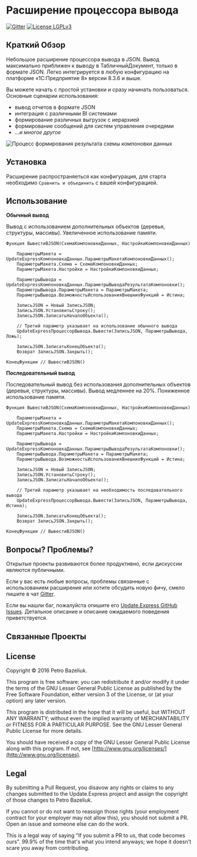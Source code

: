 Расширение процессора вывода 
=========

[![Gitter](https://badges.gitter.im/UpdateExpress/OutputProcessorExtension.svg)](https://gitter.im/UpdateExpress/OutputProcessorExtension?utm_source=badge&utm_medium=badge&utm_campaign=pr-badge) [![License LGPLv3](https://img.shields.io/badge/license-LGPLv3-green.svg)](http://www.gnu.org/licenses/lgpl-3.0.html)

## Краткий Обзор

Небольшое расширение процессора вывода в JSON. Вывод максимально приближен к выводу в ТабличныйДокумент, только в формате JSON. Легко интегрируется в любую конфигурацию на платформе «1С:Предприятие 8» версии 8.3.6 и выше.

Вы можете начать с простой установки и сразу начинать пользоваться. Основные сценарии использования: 

- вывод отчетов в формате JSON
- интеграция с различными BI системами
- формирование различных выгрузок с иерархией
- формирование сообщений для систем управления очередями
- *...и многое другое*

![Процесс формирования результата схемы компоновки данных](https://pbazeliuk.files.wordpress.com/2016/11/11.png)

Установка
-------------

Расширение распространяеться как конфигурация, для старта необходимо ```Cравнить и объединить``` с вашей конфигурацией. 


Использование
------

**Обычный вывод**

Вывод с использованием дополнительных объектов (деревья, структуры, массивы). Увеличенное использование памяти.

```1C-Enterprise
Функция ВывестиВJSON(СхемаКомпоновкиДанных, НастройкиКомпоновкиДанных)
    
    ПараметрыМакета = UpdateExpressКомпоновкаДанных.ПараметрыМакетаКомпоновкиДанных();
    ПараметрыМакета.Схема = СхемаКомпоновкиДанных;
    ПараметрыМакета.Настройки = НастройкиКомпоновкиДанных;
	
    ПараметрыВывода = UpdateExpressКомпоновкаДанных.ПараметрыВыводаРезультатаКомпоновки();
    ПараметрыВывода.ПараметрыМакета = ПараметрыМакета;
    ПараметрыВывода.ВозможностьИспользованияВнешнихФункций = Истина;

    ЗаписьJSON = Новый ЗаписьJSON;
    ЗаписьJSON.УстановитьСтроку();
    ЗаписьJSON.ЗаписатьНачалоОбъекта();
	
    // Третий параметр указывает на использование обычного вывода
    UpdateExpressПроцессорВывода.Вывести(ЗаписьJSON, ПараметрыВывода, Ложь);
	
    ЗаписьJSON.ЗаписатьКонецОбъекта();
    Возврат ЗаписьJSON.Закрыть();
    
КонецФункции // ВывестиВJSON()    
```

**Последовательный вывод**

Последовательный вывод без использования дополнительных объектов (деревья, структуры, массивы). Вывод медленнее на 20%. Пониженное использование памяти.

```1C-Enterprise
Функция ВывестиВJSON(СхемаКомпоновкиДанных, НастройкиКомпоновкиДанных)
    
    ПараметрыМакета = UpdateExpressКомпоновкаДанных.ПараметрыМакетаКомпоновкиДанных();
    ПараметрыМакета.Схема = СхемаКомпоновкиДанных;
    ПараметрыМакета.Настройки = НастройкиКомпоновкиДанных;
	
    ПараметрыВывода = UpdateExpressКомпоновкаДанных.ПараметрыВыводаРезультатаКомпоновки();
    ПараметрыВывода.ПараметрыМакета = ПараметрыМакета;
    ПараметрыВывода.ВозможностьИспользованияВнешнихФункций = Истина;

    ЗаписьJSON = Новый ЗаписьJSON;
    ЗаписьJSON.УстановитьСтроку();
    ЗаписьJSON.ЗаписатьНачалоОбъекта();
	
    // Третий параметр указывает на необходимость последовательного вывода
    UpdateExpressПроцессорВывода.Вывести(ЗаписьJSON, ПараметрыВывода, Истина);
	
    ЗаписьJSON.ЗаписатьКонецОбъекта();
    Возврат ЗаписьJSON.Закрыть();
    
КонецФункции // ВывестиВJSON()    
```


Вопросы? Проблемы?
---------------------

Открытые проекты развиваются более продуктивно, если дискуссии являются публичными.

Если у вас есть любые вопросы, проблемы связанные с использованием расширения или хотите обсудить новую фичу, смело пишите в чат [Gitter](https://gitter.im/UpdateExpress/OutputProcessorExtension?utm_source=share-link&utm_medium=link&utm_campaign=share-link).  

Если вы нашли баг, пожалуйста опишите его [Update.Express GitHub Issues](https://github.com/UpdateExpress/OutputProcessorExtension/issues?state=open). Детальное описание и описание ожидаемого поведения приветствуется.

Связанные Проекты
-----------------


License
--------

Copyright © 2016 Petro Bazeliuk.

This program is free software: you can redistribute it and/or modify
it under the terms of the GNU Lesser General Public License as published by
the Free Software Foundation, either version 3 of the License, or
(at your option) any later version.

This program is distributed in the hope that it will be useful,
but WITHOUT ANY WARRANTY; without even the implied warranty of
MERCHANTABILITY or FITNESS FOR A PARTICULAR PURPOSE.  See the
GNU Lesser General Public License for more details.

You should have received a copy of the GNU Lesser General Public License
along with this program.  If not, see [http://www.gnu.org/licenses/](http://www.gnu.org/licenses).


Legal
------

By submitting a Pull Request, you disavow any rights or claims to any changes submitted to the Update.Express project and assign the copyright of those changes to Petro Bazeliuk.

If you cannot or do not want to reassign those rights (your employment contract for your employer may not allow this), you should not submit a PR. Open an issue and someone else can do the work.

This is a legal way of saying "If you submit a PR to us, that code becomes ours". 99.9% of the time that's what you intend anyways; we hope it doesn't scare you away from contributing.
